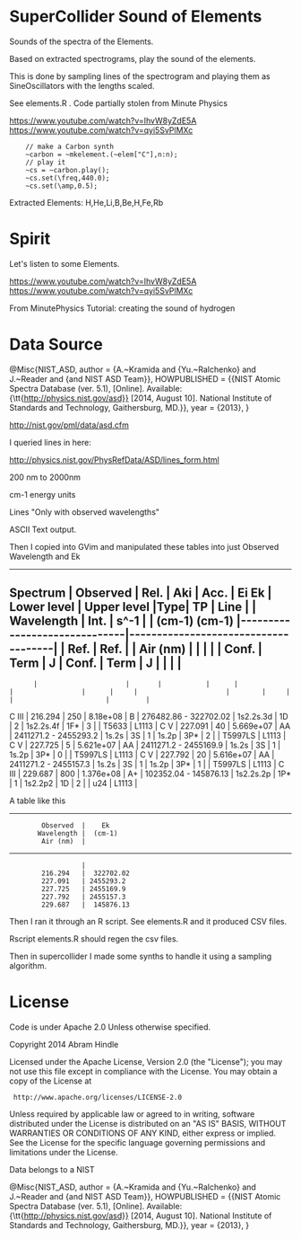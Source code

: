 SuperCollider Sound of Elements
===============================

Sounds of the spectra of the Elements.

Based on extracted spectrograms, play the sound of the elements.

This is done by sampling lines of the spectrogram and playing them as
SineOscillators with the lengths scaled.

See elements.R . Code partially stolen from Minute Physics

https://www.youtube.com/watch?v=IhvW8yZdE5A
https://www.youtube.com/watch?v=qyi5SvPlMXc

        // make a Carbon synth
        ~carbon = ~mkelement.(~elem["C"],n:n);
        // play it
        ~cs = ~carbon.play();
        ~cs.set(\freq,440.0);
        ~cs.set(\amp,0.5);
        
Extracted Elements: H,He,Li,B,Be,H,Fe,Rb

Spirit
======

Let's listen to some Elements.

https://www.youtube.com/watch?v=IhvW8yZdE5A
https://www.youtube.com/watch?v=qyi5SvPlMXc

From MinutePhysics Tutorial: creating the sound of hydrogen 

Data Source
===========

@Misc{NIST_ASD,
author = {A.~Kramida and {Yu.~Ralchenko} and 
J.~Reader and {and NIST ASD Team}},
HOWPUBLISHED = {{NIST Atomic Spectra Database 
(ver. 5.1), [Online]. Available:
{\tt{http://physics.nist.gov/asd}} [2014, August 10]. 
National Institute of Standards and Technology, 
Gaithersburg, MD.}},
year = {2013},
}

http://nist.gov/pml/data/asd.cfm

I queried lines in here:

http://physics.nist.gov/PhysRefData/ASD/lines_form.html

200 nm to 2000nm

cm-1 energy units

Lines  "Only with observed wavelengths"

ASCII Text output.

Then I copied into GVim and manipulated these tables into just Observed Wavelength and Ek


-------------------------------------------------------------------------------------------------------------------------------------------------------------------------------------------------------
Spectrum  |            Observed  |  Rel. |    Aki    | Acc. |       Ei           Ek       |         Lower level          |             Upper level             |Type|                   TP  |   Line  |
          |           Wavelength |  Int. |    s^-1   |      |     (cm-1)       (cm-1)     |------------------------------|-------------------------------------|    |                  Ref. |   Ref.  |
          |            Air (nm)  |       |           |      |                             | Conf.           | Term | J   | Conf.                | Term   | J   |    |                       |         |
-------------------------------------------------------------------------------------------------------------------------------------------------------------------------------------------------------
          |                      |       |           |      |                             |                 |      |     |                      |        |     |    |                       |         |
C III     |            216.294   |   250 | 8.18e+08  | B    |  276482.86   -   322702.02  | 1s2.2s.3d       | 1D   | 2   | 1s2.2s.4f            | 1F*    | 3   |    |                 T5633 |  L1113  |
C V       |            227.091   |    40 | 5.669e+07 | AA   | 2411271.2    -  2455293.2   | 1s.2s           | 3S   | 1   | 1s.2p                | 3P*    | 2   |    |               T5997LS |  L1113  |
C V       |            227.725   |     5 | 5.621e+07 | AA   | 2411271.2    -  2455169.9   | 1s.2s           | 3S   | 1   | 1s.2p                | 3P*    | 0   |    |               T5997LS |  L1113  |
C V       |            227.792   |    20 | 5.616e+07 | AA   | 2411271.2    -  2455157.3   | 1s.2s           | 3S   | 1   | 1s.2p                | 3P*    | 1   |    |               T5997LS |  L1113  |
C III     |            229.687   |   800 | 1.376e+08 | A+   |  102352.04   -   145876.13  | 1s2.2s.2p       | 1P*  | 1   | 1s2.2p2              | 1D     | 2   |    |                   u24 |  L1113  |

A table like this

------------------------------------
            Observed  |    Ek       
           Wavelength |  (cm-1)     
            Air (nm)  |             
------------------------------------
                      |             
            216.294   |  322702.02  
            227.091   | 2455293.2   
            227.725   | 2455169.9   
            227.792   | 2455157.3   
            229.687   |  145876.13  

Then I ran it through an R script. See elements.R and it produced CSV files.

Rscript elements.R should regen the csv files.

Then in supercollider I made some synths to handle it using a sampling algorithm.


License
=======

Code is under Apache 2.0 Unless otherwise specified.

 Copyright 2014 Abram Hindle
 
 Licensed under the Apache License, Version 2.0 (the "License");
 you may not use this file except in compliance with the License.
 You may obtain a copy of the License at
 
     http://www.apache.org/licenses/LICENSE-2.0
 
 Unless required by applicable law or agreed to in writing, software
 distributed under the License is distributed on an "AS IS" BASIS,
 WITHOUT WARRANTIES OR CONDITIONS OF ANY KIND, either express or implied.
 See the License for the specific language governing permissions and
 limitations under the License.

Data belongs to a NIST

@Misc{NIST_ASD,
author = {A.~Kramida and {Yu.~Ralchenko} and 
J.~Reader and {and NIST ASD Team}},
HOWPUBLISHED = {{NIST Atomic Spectra Database 
(ver. 5.1), [Online]. Available:
{\tt{http://physics.nist.gov/asd}} [2014, August 10]. 
National Institute of Standards and Technology, 
Gaithersburg, MD.}},
year = {2013},
}
